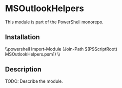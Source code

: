 # MSOutlookHelpers

This module is part of the PowerShell monorepo.

## Installation

\\\powershell
Import-Module (Join-Path $(PSScriptRoot) MSOutlookHelpers.psm1)
\\\

## Description

TODO: Describe the module.
